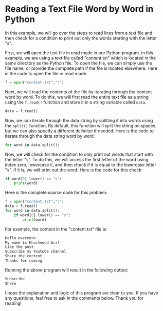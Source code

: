 # Reading a Text File Word by Word in Python

In this example, we will go over the steps to read lines from a text file and then check for a condition to print out only the words starting with the letter "s".

First, we will open the text file in read mode in our Python program. In this example, we are using a text file called "content.txt" which is located in the same directory as the Python file. To open the file, we can simply use the file name, or provide the complete path if the file is located elsewhere. Here is the code to open the file in read mode:

```python
f = open("content.txt","r")
```

Next, we will read the contents of the file by iterating through the content word by word. To do this, we will first read the entire text file as a string using the `f.read()` function and store it in a string variable called `data`.

```python
data = f.read()
```

Now, we can iterate through the data string by splitting it into words using the `split()` function. By default, this function will split the string on spaces, but we can also specify a different delimiter if needed. Here is the code to iterate through the data string word by word:

```python
for word in data.split():
```

Now, we will check for the condition to only print out words that start with the letter "s". To do this, we will access the first letter of the word using index zero, lowercase it, and then check if it is equal to the lowercase letter "s". If it is, we will print out the word. Here is the code for this check:

```python
if word[0].lower() == "s":
    print(word)
```

Here is the complete source code for this problem:

```python
f = open("content.txt","r")
data = f.read()
for word in data.split():
    if word[0].lower() == "s":
        print(word)
```

For example, the content in the "content.txt" file is:

```python
Hello everyone
My name is Khushnood Asif
Like the post
Subscribe my Youtube channel
Share the content
Thanks for coming
```

Running the above program will result in the following output:

```python
Subscribe
Share
```

I hope the explanation and logic of this program are clear to you. If you have any questions, feel free to ask in the comments below. Thank you for reading!